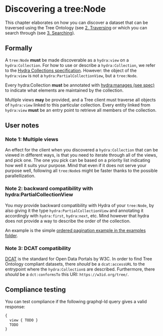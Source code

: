 # Discovering a tree:Node

This chapter elaborates on how you can discover a dataset that can be traversed using the Tree Ontology (see [2. Traversing](2-traversing.md) or which you can search through (see [3. Searching](3-search.md)).

## Formally

A `tree:Node` __must__ be made discoverable as a `hydra:view` on a `hydra:Collection`. For how to use or describe a `hydra:Collection`, we refer to the [Hydra Collections specification](https://www.hydra-cg.com/spec/latest/core/#collections). However: the object of the `hydra:view` is not a `hydra:PartialCollectionView`, but a `tree:Node`.

Every hydra:Collection __must__ be annotated with [hydra:manages (see spec)](http://www.hydra-cg.com/spec/latest/core/#manages-block) to indicate what elements are maintained by the collection. 

Multiple views __may__ be provided, and a Tree client must traverse all objects of `hydra:view` linked to this particular collection. Every entity linked from `hydra:view` __must__ be an entry point to retrieve all members of the collection.

## User notes

### Note 1: Multiple views

An effect for the client when you discovered a `hydra:Collection` that can be viewed in different ways, is that you need to iterate through all of the views, and pick one. The one you pick can be based on a priority list indicating how well it suits your purpose. Mind that even if it does not serve your purpose well, following all `tree:Node`s might be faster thanks to the possible parallellization.

### Note 2: backward compatibility with hydra:PartialCollectionView

You _may_ provide backward compatibility with Hydra of your `tree:Node`, by also giving it the type `hydra:PartialCollectionView` and annotating it accordingly with `hydra:first`, `hydra:next`, etc. Mind however that hydra does not provide a way to describe the order of the collection.

An example is the simple [ordered pagination example in the examples folder](../examples/paged-collection-with-order).

### Note 3: DCAT compatibility

[DCAT](https://www.w3.org/TR/vocab-dcat-2/) is the standard for Open Data Portals by W3C. In order to find Tree Ontology compliant datasets, there _should_ be a `dcat:accessURL` to the entrypoint where the `hydra:Collection`s are described. Furthermore, there _should_ be a `dct:conformsTo` this URI: `https://w3id.org/tree/`.

## Compliance testing

You can test compliance if the following graphql-ld query gives a valid response:

```graphql
{
  view { TODO }
  TODO
}
```

